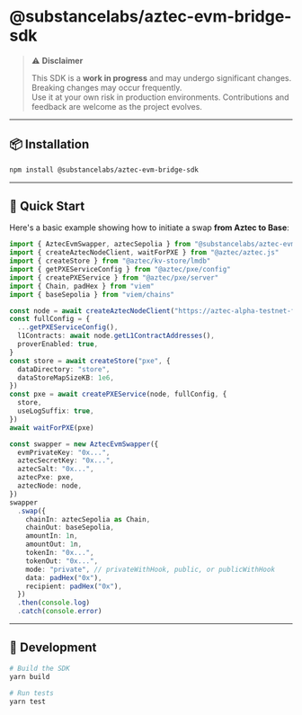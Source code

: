 # @substancelabs/aztec-evm-bridge-sdk

> ⚠️ **Disclaimer**
>
> This SDK is a **work in progress** and may undergo significant changes. Breaking changes may occur frequently.  
> Use it at your own risk in production environments. Contributions and feedback are welcome as the project evolves.

---

## 📦 Installation

```bash
npm install @substancelabs/aztec-evm-bridge-sdk
```

---

## 🚀 Quick Start

Here's a basic example showing how to initiate a swap **from Aztec to Base**:

```ts
import { AztecEvmSwapper, aztecSepolia } from "@substancelabs/aztec-evm-bridge-sdk"
import { createAztecNodeClient, waitForPXE } from "@aztec/aztec.js"
import { createStore } from "@aztec/kv-store/lmdb"
import { getPXEServiceConfig } from "@aztec/pxe/config"
import { createPXEService } from "@aztec/pxe/server"
import { Chain, padHex } from "viem"
import { baseSepolia } from "viem/chains"

const node = await createAztecNodeClient("https://aztec-alpha-testnet-fullnode.zkv.xyz")
const fullConfig = {
  ...getPXEServiceConfig(),
  l1Contracts: await node.getL1ContractAddresses(),
  proverEnabled: true,
}
const store = await createStore("pxe", {
  dataDirectory: "store",
  dataStoreMapSizeKB: 1e6,
})
const pxe = await createPXEService(node, fullConfig, {
  store,
  useLogSuffix: true,
})
await waitForPXE(pxe)

const swapper = new AztecEvmSwapper({
  evmPrivateKey: "0x...",
  aztecSecretKey: "0x...",
  aztecSalt: "0x...",
  aztecPxe: pxe,
  aztecNode: node,
})
swapper
  .swap({
    chainIn: aztecSepolia as Chain,
    chainOut: baseSepolia,
    amountIn: 1n,
    amountOut: 1n,
    tokenIn: "0x...",
    tokenOut: "0x...",
    mode: "private", // privateWithHook, public, or publicWithHook
    data: padHex("0x"),
    recipient: padHex("0x"),
  })
  .then(console.log)
  .catch(console.error)
```

---


## 🧪 Development

```bash
# Build the SDK
yarn build

# Run tests
yarn test
```